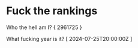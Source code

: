 # Fuck the rankings

Who the hell am I?
{ 2961725 }

What fucking year is it?
[ 2024-07-25T20:00:00Z ]
